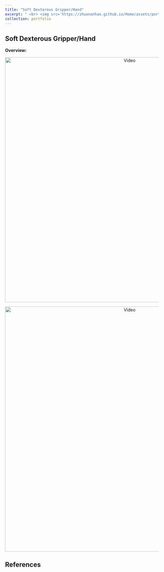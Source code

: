 ```yaml
---
title: "Soft Dexterous Gripper/Hand"
excerpt: " <br> <img src='https://zhuonanhao.github.io/Home/assets/portfolio/dexterous/Setup.png' style='width:800px; height:auto;'>"
collection: portfolio
---
```



## Soft Dexterous Gripper/Hand
**Overview:**

<p align="center">
  <img src="https://zhuonanhao.github.io/Home/assets/portfolio/dexterous/hand_demo.gif" alt="Video" style="width:800px;"/>
  <br>
</p>

<p align="center">
  <img src="https://zhuonanhao.github.io/Home/assets/portfolio/dexterous/gripper_demo.gif" alt="Video" style="width:800px;"/>
  <br>
</p>


## References

